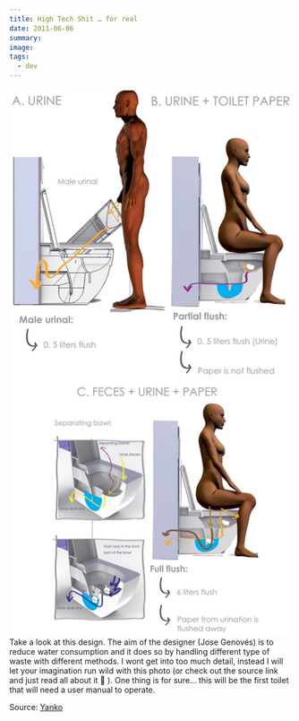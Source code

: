 ```yaml
---
title: High Tech Shit … for real
date: 2011-06-06
summary: 
image: 
tags:
  - dev
---
```

![](../../img/Pasted%20image%2020241210184922.jpg)
Take a look at this design. The aim of the designer (Jose Genovés) is to reduce water consumption and it does so by handling different type of waste with different methods. I wont get into too much detail, instead I will let your imagination run wild with this photo (or check out the source link and just read all about it 🙂 ). One thing is for sure… this will be the first toilet that will need a user manual to operate.

Source: [Yanko](http://www.yankodesign.com/2011/06/06/customize-your-flush/ "Customize your flush")